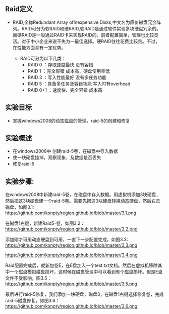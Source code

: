 ## Raid定义
- RAID,全称Redundant Array ofInexpensive Disks,中文名为廉价磁盘冗余阵列。RAID可分为软RAID和硬RAID,软RAID是通过软件实现多块硬盘冗余的。而硬RAID是一般通过RAID卡来实现RAID的。前者配置简单，管理也比较灵活。对于中小企业来说不失为一最佳选择。硬RAID往往花费比较贵。不过，在性能方面具有一定优势。

  - RAID可分为以下几类：
    - RAID 0 ：存取速度最快 没有容错
    - RAID 1 ：完全容错 成本高，硬盘使用率低
    - RAID 3 ：写入性能最好 没有多任务功能
    - RAID 5 ：具备多任务及容错功能 写入时有overhead
    - RAID 0+1 ：速度快、完全容错 成本高

## 实验目标
- 掌握windows2008的动态磁盘的管理，raid-5的创建和修复

## 实验概述

- 在windows2008中 创建raid-5卷，在磁盘中存入数据
- 使一块硬盘挂掉，观察现象，及数据是否丢失
- 修复raid-5

## 实验步骤:
在windows2008中新建raid-5卷，在磁盘中存入数据。用虚拟机添加3块硬盘，然后把这3块硬盘建一个raid-5卷。需要先把这3块硬盘转换动态硬盘，然后右击磁盘，如图3.1:
https://github.com/konpty/region.github.io/blob/master/3.1.png

在磁盘1右键，新建Raid5-卷，如图3.2：
https://github.com/konpty/region.github.io/blob/master/3.2.png

添加刚才可用动态硬盘到可用，一直下一步配置完成。如图3.3:
https://github.com/konpty/region.github.io/blob/master/3.3.png

https://github.com/konpty/region.github.io/blob/master/3.4.png

Raid配置完成后，就新加卷E，在E盘加入一个test.txt文档。然后在虚拟机移除其中一个磁盘模拟磁盘损坏，这时候在磁盘管理中可以看到有个磁盘损坏。但是E盘文件不受影响，图3.5：
https://github.com/konpty/region.github.io/blob/master/3.5.png

最后进行raid-5修复，我们添加一块硬盘，磁盘3，在磁盘1右键选择修复卷，完成raid-5磁盘修复。如图3.6：
https://github.com/konpty/region.github.io/blob/master/3.6.png
